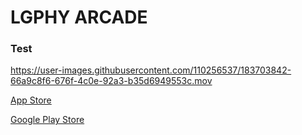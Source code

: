 # LGPHY ARCADE
<h3>Test</h3>



https://user-images.githubusercontent.com/110256537/183703842-66a9c8f6-676f-4c0e-92a3-b35d6949553c.mov





[App Store](https://apps.apple.com/us/app/lgphy-arcade/id1564197834) 

[Google Play Store](https://play.google.com/store/apps/details?id=com.lgphy.arcade&hl=en_US&gl=US)
